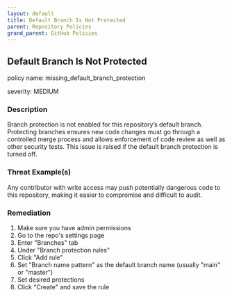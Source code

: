 ```yaml
---
layout: default
title: Default Branch Is Not Protected
parent: Repository Policies
grand_parent: GitHub Policies
---
```



## Default Branch Is Not Protected
policy name: missing_default_branch_protection

severity: MEDIUM

### Description
Branch protection is not enabled for this repository’s default branch. Protecting branches ensures new code changes must go through a controlled merge process and allows enforcement of code review as well as other security tests. This issue is raised if the default branch protection is turned off.

### Threat Example(s)
Any contributor with write access may push potentially dangerous code to this repository, making it easier to compromise and difficult to audit.



### Remediation
1. Make sure you have admin permissions
2. Go to the repo's settings page
3. Enter "Branches" tab
4. Under "Branch protection rules"
5. Click "Add rule"
6. Set "Branch name pattern" as the default branch name (usually "main" or "master")
7. Set desired protections
8. Click "Create" and save the rule



